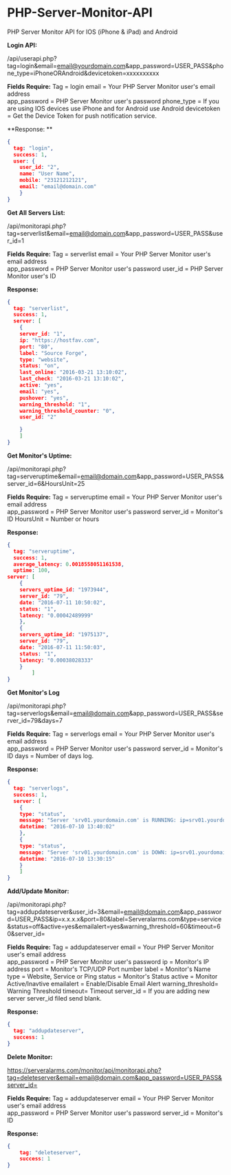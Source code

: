 # PHP-Server-Monitor-API
PHP Server Monitor API for IOS (iPhone &amp; iPad) and Android



**Login API:**

/api/userapi.php?tag=login&email=email@yourdomain.com&app_password=USER_PASS&phone_type=iPhoneORAndroid&devicetoken=xxxxxxxxxx

**Fields Require:**
Tag = login
email = Your PHP Server Monitor user's email address  
app_password = PHP Server Monitor user's password
phone_type = If you are using IOS devices use iPhone and for Android use Android
devicetoken = Get the Device Token for push notification service.

**Response:   **
```json
{
  tag: "login",
  success: 1,
  user: {
	user_id: "2",
	name: "User Name",
	mobile: "23121212121",
	email: "email@domain.com"
	}
}
```


**Get All Servers List:**

/api/monitorapi.php?tag=serverlist&email=email@domain.com&app_password=USER_PASS&user_id=1

**Fields Require:**
Tag = serverlist
email = Your PHP Server Monitor user's email address  
app_password = PHP Server Monitor user's password
user_id = PHP Server Monitor user's ID

**Response:**
```json
{
  tag: "serverlist",
  success: 1,
  server: [
	{
	server_id: "1",
	ip: "https://hostfav.com",
	port: "80",
	label: "Source Forge",
	type: "website",
	status: "on",
	last_online: "2016-03-21 13:10:02",
	last_check: "2016-03-21 13:10:02",
	active: "yes",
	email: "yes",
	pushover: "yes",
	warning_threshold: "1",
	warning_threshold_counter: "0",
	user_id: "2"

	}
	]
}
```



**Get Monitor's Uptime:**

/api/monitorapi.php?tag=serveruptime&email=email@domain.com&app_password=USER_PASS&server_id=6&HoursUnit=25

**Fields Require:**
Tag = serveruptime
email = Your PHP Server Monitor user's email address  
app_password = PHP Server Monitor user's password
server_id = Monitor's ID
HoursUnit = Number or hours


**Response:**
```json
{
  tag: "serveruptime",
  success: 1,
  average_latency: 0.0018558051161538,
  uptime: 100,
server: [
	{
	servers_uptime_id: "1973944",
	server_id: "79",
	date: "2016-07-11 10:50:02",
	status: "1",
	latency: "0.00042489999"
	},
	{
	servers_uptime_id: "1975137",
	server_id: "79",
	date: "2016-07-11 11:50:03",
	status: "1",
	latency: "0.00038028333"
	}
    	]
}
```

**Get Monitor's Log**

/api/monitorapi.php?tag=serverlogs&email=email@domain.com&app_password=USER_PASS&server_id=79&days=7

**Fields Require:**
Tag = serverlogs
email = Your PHP Server Monitor user's email address  
app_password = PHP Server Monitor user's password
server_id = Monitor's ID
days = Number of days log.

**Response:**
```json
{
  tag: "serverlogs",
  success: 1,
  server: [
	{
	type: "status",
	message: "Server 'srv01.yourdomain.com' is RUNNING: ip=srv01.yourdomain.com, port=1",
	datetime: "2016-07-10 13:40:02"
	},
	{
	type: "status",
	message: "Server 'srv01.yourdomain.com' is DOWN: ip=srv01.yourdomain.com, port=1. Error=",
	datetime: "2016-07-10 13:30:15"
	}
	]
}
```

**Add/Update Monitor:**

/api/monitorapi.php?tag=addupdateserver&user_id=3&email=email@domain.com&app_password=USER_PASS&ip=x.x.x.x&port=80&label=Serveralarms.com&type=service&status=off&active=yes&emailalert=yes&warning_threshold=60&timeout=60&server_id=

**Fields Require:**
Tag = addupdateserver
email = Your PHP Server Monitor user's email address  
app_password = PHP Server Monitor user's password
ip = Monitor's IP address
port = Monitor's TCP/UDP Port number
label = Monitor's Name
type = Website, Service or Ping
status = Monitor's Status
active = Monitor Active/Inavtive
emailalert = Enable/Disable Email Alert
warning_threshold= Warning Threshold
timeout= Timeout
server_id = If you are adding new server server_id filed send blank.

**Response:**
```json
{
  tag: "addupdateserver",
  success: 1
}
```

**Delete Monitor:**

https://serveralarms.com/monitor/api/monitorapi.php?tag=deleteserver&email=email@domain.com&app_password=USER_PASS&server_id=

**Fields Require:**
Tag = addupdateserver
email = Your PHP Server Monitor user's email address  
app_password = PHP Server Monitor user's password
server_id = Monitor's ID

**Response:**
```json
{
	tag: "deleteserver",
	success: 1
}
```
